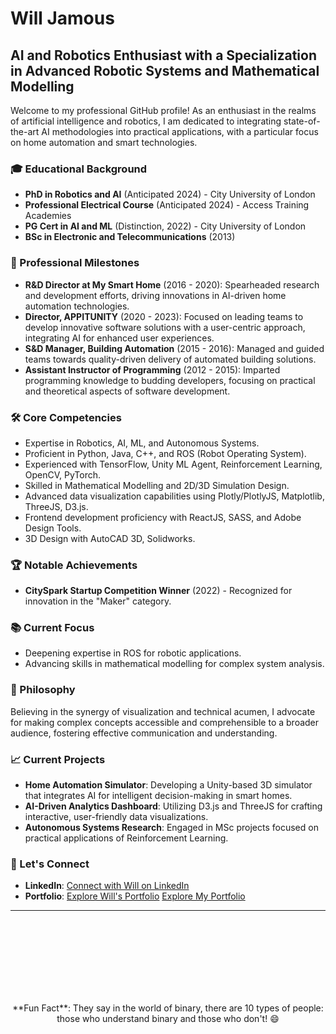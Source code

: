 # Will Jamous

## AI and Robotics Enthusiast with a Specialization in Advanced Robotic Systems and Mathematical Modelling

Welcome to my professional GitHub profile! As an enthusiast in the realms of artificial intelligence and robotics, I am dedicated to integrating state-of-the-art AI methodologies into practical applications, with a particular focus on home automation and smart technologies.

### 🎓 Educational Background

- **PhD in Robotics and AI** (Anticipated 2024) - City University of London
- **Professional Electrical Course** (Anticipated 2024) - Access Training Academies
- **PG Cert in AI and ML** (Distinction, 2022) - City University of London
- **BSc in Electronic and Telecommunications** (2013)

### 💼 Professional Milestones

- **R&D Director at My Smart Home** (2016 - 2020): Spearheaded research and development efforts, driving innovations in AI-driven home automation technologies.
- **Director, APPITUNITY** (2020 - 2023): Focused on leading teams to develop innovative software solutions with a user-centric approach, integrating AI for enhanced user experiences.
- **S&D Manager, Building Automation** (2015 - 2016): Managed and guided teams towards quality-driven delivery of automated building solutions.
- **Assistant Instructor of Programming** (2012 - 2015): Imparted programming knowledge to budding developers, focusing on practical and theoretical aspects of software development.

### 🛠 Core Competencies

- Expertise in Robotics, AI, ML, and Autonomous Systems.
- Proficient in Python, Java, C++, and ROS (Robot Operating System).
- Experienced with TensorFlow, Unity ML Agent, Reinforcement Learning, OpenCV, PyTorch.
- Skilled in Mathematical Modelling and 2D/3D Simulation Design.
- Advanced data visualization capabilities using Plotly/PlotlyJS, Matplotlib, ThreeJS, D3.js.
- Frontend development proficiency with ReactJS, SASS, and Adobe Design Tools.
- 3D Design with AutoCAD 3D, Solidworks.

### 🏆 Notable Achievements

- **CitySpark Startup Competition Winner** (2022) - Recognized for innovation in the "Maker" category.

### 📚 Current Focus

- Deepening expertise in ROS for robotic applications.
- Advancing skills in mathematical modelling for complex system analysis.

### 📝 Philosophy

Believing in the synergy of visualization and technical acumen, I advocate for making complex concepts accessible and comprehensible to a broader audience, fostering effective communication and understanding.

### 📈 Current Projects

- **Home Automation Simulator**: Developing a Unity-based 3D simulator that integrates AI for intelligent decision-making in smart homes.
- **AI-Driven Analytics Dashboard**: Utilizing D3.js and ThreeJS for crafting interactive, user-friendly data visualizations.
- **Autonomous Systems Research**: Engaged in MSc projects focused on practical applications of Reinforcement Learning.

### 🤝 Let's Connect

- **LinkedIn**: [Connect with Will on LinkedIn](https://www.linkedin.com/in/smartwill/)
- **Portfolio**: [Explore Will's Portfolio](https://wlaa41.github.io/Portfolio/)
[Explore My Portfolio](https://wlaa41.github.io/Portfolio/)

---
<br>
<br>
<br>
<br>
<br>
<br>
<br>

<p align="center">
**Fun Fact**: They say in the world of binary, there are 10 types of people: those who understand binary and those who don't! 😄
</p>
<br>
<br>
<br>
<br>
<br>
<br>
<br>

<!---
<p align="center">
  <img src="./intro.svg" alt="Will Jamous - AI and Robotics Professional" />
</p>

<!---
wlaa41/wlaa41 is a ✨ special ✨ repository because its `README.md’ (this file) appears on your GitHub profile.
You can click the Preview link to take a look at your changes.
--->

